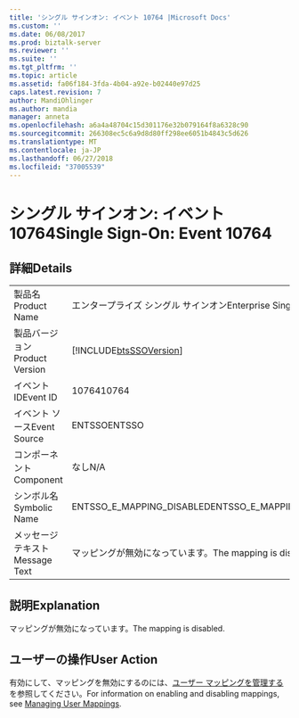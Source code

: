 ```yaml
---
title: 'シングル サインオン: イベント 10764 |Microsoft Docs'
ms.custom: ''
ms.date: 06/08/2017
ms.prod: biztalk-server
ms.reviewer: ''
ms.suite: ''
ms.tgt_pltfrm: ''
ms.topic: article
ms.assetid: fa06f184-3fda-4b04-a92e-b02440e97d25
caps.latest.revision: 7
author: MandiOhlinger
ms.author: mandia
manager: anneta
ms.openlocfilehash: a6a4a48704c15d301176e32b079164f8a6328c90
ms.sourcegitcommit: 266308ec5c6a9d8d80ff298ee6051b4843c5d626
ms.translationtype: MT
ms.contentlocale: ja-JP
ms.lasthandoff: 06/27/2018
ms.locfileid: "37005539"
---
```

# <a name="single-sign-on-event-10764"></a><span data-ttu-id="a34a3-102">シングル サインオン: イベント 10764</span><span class="sxs-lookup"><span data-stu-id="a34a3-102">Single Sign-On: Event 10764</span></span>
## <a name="details"></a><span data-ttu-id="a34a3-103">詳細</span><span class="sxs-lookup"><span data-stu-id="a34a3-103">Details</span></span>  
  
|                 |                                                            |
|-----------------|------------------------------------------------------------|
|  <span data-ttu-id="a34a3-104">製品名</span><span class="sxs-lookup"><span data-stu-id="a34a3-104">Product Name</span></span>   |                 <span data-ttu-id="a34a3-105">エンタープライズ シングル サインオン</span><span class="sxs-lookup"><span data-stu-id="a34a3-105">Enterprise Single Sign-On</span></span>                  |
| <span data-ttu-id="a34a3-106">製品バージョン</span><span class="sxs-lookup"><span data-stu-id="a34a3-106">Product Version</span></span> | [!INCLUDE[btsSSOVersion](../includes/btsssoversion-md.md)] |
|    <span data-ttu-id="a34a3-107">イベント ID</span><span class="sxs-lookup"><span data-stu-id="a34a3-107">Event ID</span></span>     |                           <span data-ttu-id="a34a3-108">10764</span><span class="sxs-lookup"><span data-stu-id="a34a3-108">10764</span></span>                            |
|  <span data-ttu-id="a34a3-109">イベント ソース</span><span class="sxs-lookup"><span data-stu-id="a34a3-109">Event Source</span></span>   |                           <span data-ttu-id="a34a3-110">ENTSSO</span><span class="sxs-lookup"><span data-stu-id="a34a3-110">ENTSSO</span></span>                           |
|    <span data-ttu-id="a34a3-111">コンポーネント</span><span class="sxs-lookup"><span data-stu-id="a34a3-111">Component</span></span>    |                            <span data-ttu-id="a34a3-112">なし</span><span class="sxs-lookup"><span data-stu-id="a34a3-112">N/A</span></span>                             |
|  <span data-ttu-id="a34a3-113">シンボル名</span><span class="sxs-lookup"><span data-stu-id="a34a3-113">Symbolic Name</span></span>  |                 <span data-ttu-id="a34a3-114">ENTSSO_E_MAPPING_DISABLED</span><span class="sxs-lookup"><span data-stu-id="a34a3-114">ENTSSO_E_MAPPING_DISABLED</span></span>                  |
|  <span data-ttu-id="a34a3-115">メッセージ テキスト</span><span class="sxs-lookup"><span data-stu-id="a34a3-115">Message Text</span></span>   |                  <span data-ttu-id="a34a3-116">マッピングが無効になっています。</span><span class="sxs-lookup"><span data-stu-id="a34a3-116">The mapping is disabled.</span></span>                  |
  
## <a name="explanation"></a><span data-ttu-id="a34a3-117">説明</span><span class="sxs-lookup"><span data-stu-id="a34a3-117">Explanation</span></span>  
 <span data-ttu-id="a34a3-118">マッピングが無効になっています。</span><span class="sxs-lookup"><span data-stu-id="a34a3-118">The mapping is disabled.</span></span>  
  
## <a name="user-action"></a><span data-ttu-id="a34a3-119">ユーザーの操作</span><span class="sxs-lookup"><span data-stu-id="a34a3-119">User Action</span></span>  
 <span data-ttu-id="a34a3-120">有効にして、マッピングを無効にするのには、[ユーザー マッピングを管理する](../core/managing-user-mappings.md)を参照してください。</span><span class="sxs-lookup"><span data-stu-id="a34a3-120">For information on enabling and disabling mappings, see [Managing User Mappings](../core/managing-user-mappings.md).</span></span>